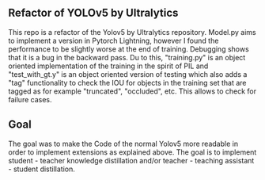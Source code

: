 ## Refactor of YOLOv5 by Ultralytics 

This repo is a refactor of the Yolov5 by Ultralytics repository. Model.py aims to implement a version in Pytorch Lightning, however I found the performance to be slightly worse at the end of training.
Debugging shows that it is a bug in the backward pass. Du to this, "training.py" is an object oriented implementation of the training in the spirit of PIL and "test_with_gt.y" is an object oriented 
version of testing which also adds a "tag" functionality to check the IOU for objects in the training set that are tagged as for example "truncated", "occluded", etc. This allows to check for failure cases. 

## Goal 
The goal was to make the Code of the normal Yolov5 more readable in order to implement extensions as explained above. The goal is to implement student - teacher knowledge distillation and/or teacher - teaching assistant - student distillation. 

